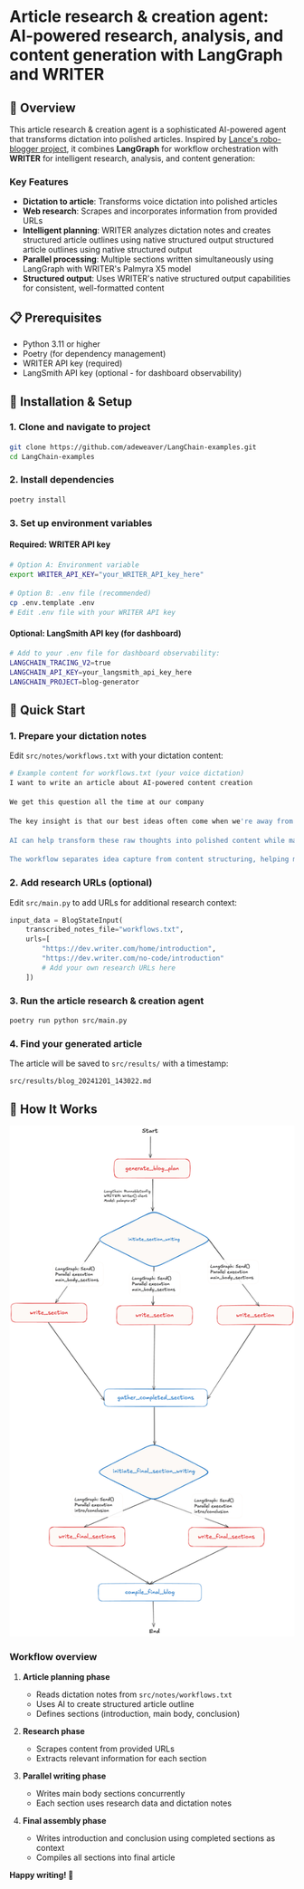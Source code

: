 # Article research & creation agent: AI-powered research, analysis, and content generation with LangGraph and WRITER

## 🚀 Overview

This article research & creation agent is a sophisticated AI-powered 
agent that transforms dictation into polished articles. Inspired by 
[Lance's robo-blogger project](https://github.com/langchain-ai/robo-blogger), it combines **LangGraph** for workflow orchestration 
with **WRITER** for intelligent research, analysis, and content 
generation:

### Key Features

- **Dictation to article**: Transforms voice dictation into polished articles
- **Web research**: Scrapes and incorporates information from provided URLs
- **Intelligent planning**: WRITER analyzes dictation notes and creates structured article outlines using native structured output
structured article outlines using native structured output
- **Parallel processing**: Multiple sections written simultaneously 
using LangGraph with WRITER's Palmyra X5 model
- **Structured output**: Uses WRITER's native structured output 
capabilities for consistent, well-formatted content

## 📋 Prerequisites

- Python 3.11 or higher
- Poetry (for dependency management)
- WRITER API key (required)
- LangSmith API key (optional - for dashboard observability)

## 🔧 Installation & Setup

### 1. Clone and navigate to project
```bash
git clone https://github.com/adeweaver/LangChain-examples.git
cd LangChain-examples
```

### 2. Install dependencies
```bash
poetry install
```

### 3. Set up environment variables

#### Required: WRITER API key
```bash
# Option A: Environment variable
export WRITER_API_KEY="your_WRITER_API_key_here"

# Option B: .env file (recommended)
cp .env.template .env
# Edit .env file with your WRITER API key
```

#### Optional: LangSmith API key (for dashboard)
```bash
# Add to your .env file for dashboard observability:
LANGCHAIN_TRACING_V2=true
LANGCHAIN_API_KEY=your_langsmith_api_key_here
LANGCHAIN_PROJECT=blog-generator
```

## 🚀 Quick Start

### 1. Prepare your dictation notes
Edit `src/notes/workflows.txt` with your dictation content:
```bash
# Example content for workflows.txt (your voice dictation)
I want to write an article about AI-powered content creation

We get this question all the time at our company

The key insight is that our best ideas often come when we're away from the keyboard - while walking, commuting, or right after a meeting.

AI can help transform these raw thoughts into polished content while maintaining the authenticity of your original ideas.

The workflow separates idea capture from content structuring, helping maintain the natural flow of thoughts while ensuring professional presentation.
```

### 2. Add research URLs (optional)
Edit `src/main.py` to add URLs for additional research context:
```python
input_data = BlogStateInput(
    transcribed_notes_file="workflows.txt",
    urls=[
        "https://dev.writer.com/home/introduction",
        "https://dev.writer.com/no-code/introduction"
        # Add your own research URLs here
    ])
```

### 3. Run the article research & creation agent
```bash
poetry run python src/main.py
```

### 4. Find your generated article
The article will be saved to `src/results/` with a timestamp:
```
src/results/blog_20241201_143022.md
```

## 🎯 How It Works

![Workflow Diagram](assets/flow_diagram.png)

### Workflow overview

1. **Article planning phase**
   - Reads dictation notes from `src/notes/workflows.txt`
   - Uses AI to create structured article outline
   - Defines sections (introduction, main body, conclusion)

2. **Research phase**
   - Scrapes content from provided URLs
   - Extracts relevant information for each section

3. **Parallel writing phase**
   - Writes main body sections concurrently
   - Each section uses research data and dictation notes

4. **Final assembly phase**
   - Writes introduction and conclusion using completed sections as context
   - Compiles all sections into final article

**Happy writing! 🚀**